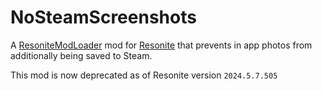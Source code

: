 # NoSteamScreenshots

A [ResoniteModLoader](https://github.com/resonite-modding-group/ResoniteModLoader) mod for [Resonite](https://resonite.com/) that prevents in app photos from additionally being saved to Steam.

This mod is now deprecated as of Resonite version `2024.5.7.505`
